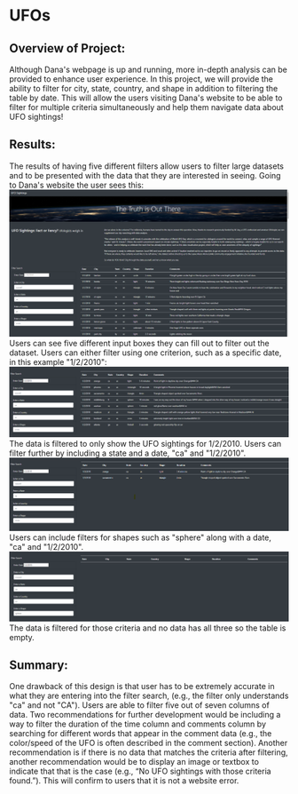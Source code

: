 # UFOs
## Overview of Project:
Although Dana's webpage is up and running, more in-depth analysis can be provided to enhance user experience. In this project, we will provide the ability to filter for city, state, country, and shape in addition to filtering the table by date. This will allow the users visiting Dana's website to be able to filter for multiple criteria simultaneously and help them navigate data about UFO sightings!


## Results:
The results of having five different filters allow users to filter large datasets and to be presented with the data that they are interested in seeing. Going to Dana's website the user sees this: 
![This is an image](https://github.com/maheeyah/UFOs/blob/main/Starter_Code%20(8)/Starter_Code/web/static/images/FirstOpenWebsiteImage.png)
Users can see five different input boxes they can fill out to filter out the dataset. Users can either filter using one criterion, such as a specific date, in this example "1/2/2010":
![This is an image](https://github.com/maheeyah/UFOs/blob/main/Starter_Code%20(8)/Starter_Code/web/static/images/FilterByDate.png)
The data is filtered to only show the UFO sightings for 1/2/2010.
Users can filter further by including a state and a date, "ca" and "1/2/2010".
![This is an image](https://github.com/maheeyah/UFOs/blob/main/Starter_Code%20(8)/Starter_Code/web/static/images/FilterByDataAndState.png)
Users can include filters for shapes such as "sphere" along with a date, "ca" and "1/2/2010".
![This is an image](https://github.com/maheeyah/UFOs/blob/main/Starter_Code%20(8)/Starter_Code/web/static/images/FilterByDateAndStateAndShape.png)
The data is filtered for those criteria and no data has all three so the table is empty. 

## Summary:
One drawback of this design is that user has to be extremely accurate in what they are entering into the filter search, (e.g., the filter only understands "ca" and not "CA").
Users are able to filter five out of seven columns of data. Two recommendations for further development would be including a way to filter the duration of the time column and comments column by searching for different words that appear in the comment data (e.g., the color/speed of the UFO is often described in the comment section). Another recommendation is if there is no data that matches the criteria after filtering, another recommendation would be to display an image or textbox to indicate that that is the case (e.g., “No UFO sightings with those criteria found.”). This will confirm to users that it is not a website error. 
